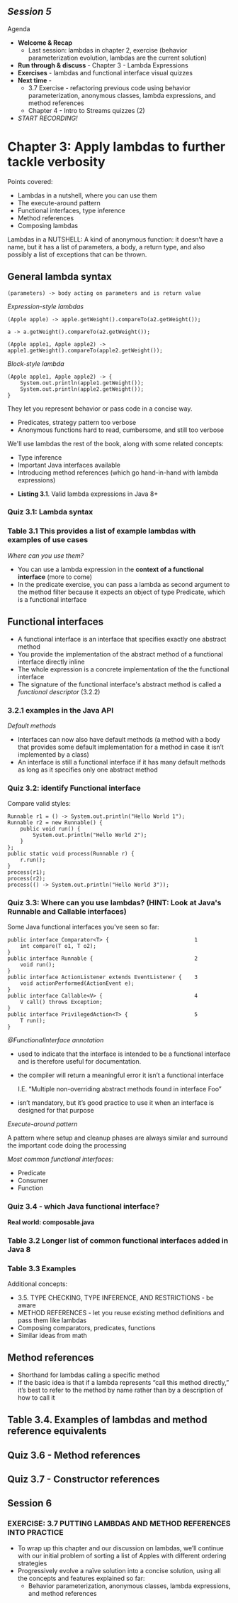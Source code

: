 ## *Session 5*

Agenda

- **Welcome & Recap** 
    - Last session: lambdas in chapter 2, exercise (behavior parameterization evolution, lambdas are the current solution)
- **Run through & discuss** - Chapter 3 - Lambda Expressions
- **Exercises** - lambdas and functional interface visual quizzes
- **Next time** -  
    - 3.7 Exercise - refactoring previous code using behavior parameterization, anonymous classes, lambda expressions, and method references
    - Chapter 4 - Intro to Streams quizzes (2)
- *START RECORDING!*

# Chapter 3: Apply lambdas to further tackle verbosity

Points covered:

* Lambdas in a nutshell, where you can use them
* The execute-around pattern
* Functional interfaces, type inference
* Method references
* Composing lambdas

Lambdas in a NUTSHELL: A kind of anonymous function: it doesn’t have a name, but it has a list of parameters, a body, a return type, and also possibly a list of exceptions that can be thrown.

## General lambda syntax 

    (parameters) -> body acting on parameters and is return value

*Expression-style lambdas*

    (Apple apple) -> apple.getWeight().compareTo(a2.getWeight());

    a -> a.getWeight().compareTo(a2.getWeight());
    
    (Apple apple1, Apple apple2) -> apple1.getWeight().compareTo(apple2.getWeight());

*Block-style lambda*
```
(Apple apple1, Apple apple2) -> {
    System.out.println(apple1.getWeight());
    System.out.println(apple2.getWeight());
}
``` 

They let you represent behavior or pass code in a concise way.

- Predicates, strategy pattern too verbose
- Anonymous functions hard to read, cumbersome, and still too verbose

We'll use lambdas the rest of the book, along with some related concepts:

- Type inference
- Important Java interfaces available
- Introducing method references (which go hand-in-hand with lambda expressions)

* **Listing 3.1**. Valid lambda expressions in Java 8+

### **Quiz 3.1: Lambda syntax**

### **Table 3.1** This provides a list of example lambdas with examples of use cases

*Where can you use them?*
 
- You can use a lambda expression in the **context of a functional interface** (more to come)
- In the predicate exercise, you can pass a lambda as second argument to the method filter because it expects an object of type Predicate<T>, which is a functional interface

## Functional interfaces

- A functional interface is an interface that specifies exactly one abstract method
- You provide the implementation of the abstract method of a functional interface directly inline
- The whole expression is a concrete implementation of the the functional interface
- The signature of the functional interface's abstract method is called a *functional descriptor* (3.2.2)

### **3.2.1 examples** in the Java API

*Default methods*

- Interfaces can now also have default methods (a method with a body that provides some default implementation for a method in case it isn’t implemented by a class)
- An interface is still a functional interface if it has many default methods as long as it specifies only one abstract method

### **Quiz 3.2**: identify Functional interface

Compare valid styles: 

```
Runnable r1 = () -> System.out.println("Hello World 1");         
Runnable r2 = new Runnable() {                                   
    public void run() {
        System.out.println("Hello World 2");
    }
};
public static void process(Runnable r) {
    r.run();
}
process(r1);                                                    
process(r2);                                                     
process(() -> System.out.println("Hello World 3"));   
```

### **Quiz 3.3:** Where can you use lambdas? (HINT: Look at Java's Runnable and Callable interfaces)

Some Java functional interfaces you've seen so far: 

```
public interface Comparator<T> {                           1
    int compare(T o1, T o2);
}
public interface Runnable {                                2
    void run();
}
public interface ActionListener extends EventListener {    3
    void actionPerformed(ActionEvent e);
}
public interface Callable<V> {                             4
    V call() throws Exception;
}
public interface PrivilegedAction<T> {                     5
    T run();
}
```

*@FunctionalInterface annotation*

- used to indicate that the interface is intended to be a functional interface and is therefore useful for documentation. 
- the compiler will return a meaningful error it isn’t a functional interface
    
    I.E. “Multiple non-overriding abstract methods found in interface Foo” 

- isn’t mandatory, but it’s good practice to use it when an interface is designed for that purpose

*Execute-around pattern*

A pattern where setup and cleanup phases are always similar and surround the important code doing the processing

*Most common functional interfaces:*

- Predicate
- Consumer
- Function

### **Quiz 3.4** - which Java functional interface?

**Real world: composable.java**

### **Table 3.2** Longer list of common functional interfaces added in Java 8

### **Table 3.3** Examples

Additional concepts:

- 3.5. TYPE CHECKING, TYPE INFERENCE, AND RESTRICTIONS - be aware
- METHOD REFERENCES - let you reuse existing method definitions and pass them like lambdas
- Composing comparators, predicates, functions
- Similar ideas from math

## Method references

- Shorthand for lambdas calling a specific method
- If the basic idea is that if a lambda represents “call this method directly,” it’s best to refer to the method by name rather than by a description of how to call it

## Table 3.4. Examples of lambdas and method reference equivalents

## Quiz 3.6 - Method references

## Quiz 3.7 - Constructor references

## Session 6

### EXERCISE: 3.7 PUTTING LAMBDAS AND METHOD REFERENCES INTO PRACTICE

- To wrap up this chapter and our discussion on lambdas, we’ll continue with our initial problem of sorting a list of Apples with different ordering strategies 
- Progressively evolve a naïve solution into a concise solution, using all the concepts and features explained so far:
    - Behavior parameterization, anonymous classes, lambda expressions, and method references

